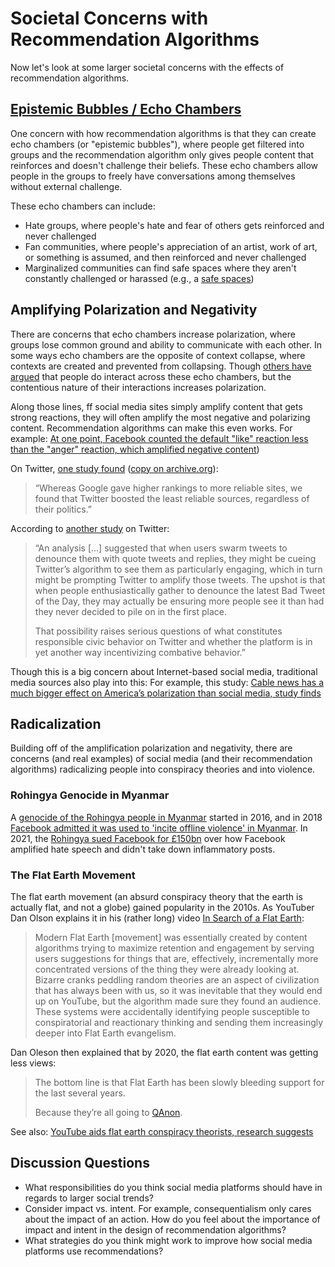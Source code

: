# Societal Concerns with Recommendation Algorithms
Now let's look at some larger societal concerns with the effects of recommendation algorithms.

## [Epistemic Bubbles / Echo Chambers](https://en.wikipedia.org/wiki/Echo_chamber_(media)#Echo_chambers_vs_epistemic_bubbles)

One concern with how recommendation algorithms is that they can create echo chambers (or "epistemic bubbles"), where people get filtered into groups and the recommendation algorithm only gives people content that reinforces and doesn't challenge their beliefs. These echo chambers allow people in the groups to freely have conversations among themselves without external challenge.

These echo chambers can include:
- Hate groups, where people's hate and fear of others gets reinforced and never challenged
- Fan communities, where people's appreciation of an artist, work of art, or something is assumed, and then reinforced and never challenged
- Marginalized communities can find safe spaces where they aren't constantly challenged or harassed (e.g., a [safe spaces](https://en.wikipedia.org/wiki/Safe_space))



## Amplifying Polarization and Negativity

There are concerns that echo chambers increase polarization, where groups lose common ground and ability to communicate with each other. In some ways echo chambers are the opposite of context collapse, where contexts are created and prevented from collapsing. Though [others have argued](https://www.pnas.org/doi/10.1073/pnas.2207159119) that people do interact across these echo chambers, but the contentious nature of their interactions increases polarization.

Along those lines, ff social media sites simply amplify content that gets strong reactions, they will often amplify the most negative and polarizing content. Recommendation algorithms can make this even works. For example: [At one point, Facebook counted the default "like" reaction less than the "anger" reaction, which amplified negative content](https://www.washingtonpost.com/technology/2021/10/26/facebook-angry-emoji-algorithm/))

On Twitter, [one study found](https://www.economist.com/graphic-detail/2021/11/13/according-to-twitter-twitters-algorithm-favours-conservatives) ([copy on archive.org](https://web.archive.org/web/20220106162108/https://www.economist.com/graphic-detail/2021/11/13/according-to-twitter-twitters-algorithm-favours-conservatives)):
>  “Whereas Google gave higher rankings to more reliable sites, we found that Twitter boosted the least reliable sources, regardless of their politics.”

According to [another study](https://www.msnbc.com/opinion/twitter-s-algorithm-might-amplify-ratioed-conservatives-time-rethink-dunking-n1283364) on Twitter:
> “An analysis [...] suggested that when users swarm tweets to denounce them with quote tweets and replies, they might be cueing Twitter’s algorithm to see them as particularly engaging, which in turn might be prompting Twitter to amplify those tweets. The upshot is that when people enthusiastically gather to denounce the latest Bad Tweet of the Day, they may actually be ensuring more people see it than had they never decided to pile on in the first place.
>
> That possibility raises serious questions of what constitutes responsible civic behavior on Twitter and whether the platform is in yet another way incentivizing combative behavior.”

Though this is a big concern about Internet-based social media, traditional media sources also play into this: For example, this study: [Cable news has a much bigger effect on America’s polarization than social media, study finds](https://www.niemanlab.org/2022/08/cable-news-has-a-much-bigger-effect-on-americas-polarization-than-social-media-study-finds/)

## Radicalization
Building off of the amplification polarization and negativity, there are concerns (and real examples) of social media (and their recommendation algorithms) radicalizing people into conspiracy theories and into violence.

### Rohingya Genocide in Myanmar

A [genocide of the Rohingya people in Myanmar](https://en.wikipedia.org/wiki/Rohingya_genocide) started in 2016, and in 2018 [Facebook admitted it was used to 'incite offline violence' in Myanmar](https://www.bbc.com/news/world-asia-46105934). In 2021, the [Rohingya sued Facebook for £150bn](https://www.theguardian.com/technology/2021/dec/06/rohingya-sue-facebook-myanmar-genocide-us-uk-legal-action-social-media-violence) over how Facebook amplified hate speech and didn't take down inflammatory posts.


### The Flat Earth Movement

The flat earth movement (an absurd conspiracy theory that the earth is actually flat, and not a globe) gained popularity in the 2010s. As YouTuber Dan Olson explains it in his (rather long) video [In Search of a Flat Earth](https://youtu.be/JTfhYyTuT44):
> Modern Flat Earth [movement] was essentially created by content algorithms trying to maximize retention and engagement by serving users suggestions for things that are, effectively, incrementally more concentrated versions of the thing they were already looking at. Bizarre cranks peddling random theories are an aspect of civilization that has always been with us, so it was inevitable that they would end up on YouTube, but the algorithm made sure they found an audience. These systems were accidentally identifying people susceptible to conspiratorial and reactionary thinking and sending them increasingly deeper into Flat Earth evangelism.

Dan Oleson then explained that by 2020, the flat earth content was getting less views:
> The bottom line is that Flat Earth has been slowly bleeding support for the last several years.
>
> Because they’re all going to [QAnon](https://www.adl.org/resources/backgrounder/qanon).


See also: [YouTube aids flat earth conspiracy theorists, research suggests](https://www.bbc.com/news/technology-47279253 )

## Discussion Questions
- What responsibilities do you think social media platforms should have in regards to larger social trends?
- Consider impact vs. intent. For example, consequentialism only cares about the impact of an action. How do you feel about the importance of impact and intent in the design of recommendation algorithms?
- What strategies do you think might work to improve how social media platforms use recommendations?
